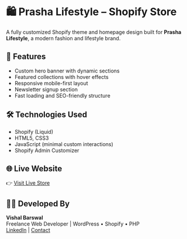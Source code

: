 # 🛍️ Prasha Lifestyle – Shopify Store

A fully customized Shopify theme and homepage design built for **Prasha Lifestyle**, a modern fashion and lifestyle brand.

## 🔧 Features

- Custom hero banner with dynamic sections
- Featured collections with hover effects
- Responsive mobile-first layout
- Newsletter signup section
- Fast loading and SEO-friendly structure

## 🛠️ Technologies Used

- Shopify (Liquid)
- HTML5, CSS3
- JavaScript (minimal custom interactions)
- Shopify Admin Customizer

## 🌐 Live Website

👉 [Visit Live Store](https://www.prashalifestyle.com)

## 👨‍💻 Developed By

**Vishal Barswal**  
Freelance Web Developer | WordPress • Shopify • PHP  
[LinkedIn](https://www.linkedin.com/in/vishal-barswal/) | [Contact](https://vishalbarswal.carrd.co/)
